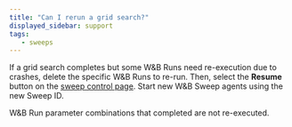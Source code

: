 ```yaml
---
title: "Can I rerun a grid search?"
displayed_sidebar: support
tags:
   - sweeps
---
```

If a grid search completes but some W&B Runs need re-execution due to crashes, delete the specific W&B Runs to re-run. Then, select the **Resume** button on the [sweep control page](../guides/sweeps/sweeps-ui.md). Start new W&B Sweep agents using the new Sweep ID.

W&B Run parameter combinations that completed are not re-executed.
